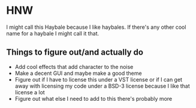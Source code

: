 # HNW

I might call this Haybale because I like haybales. If there's any other cool name for a haybale I might call it that.

## Things to figure out/and actually do
* Add cool effects that add character to the noise
* Make a decent GUI and maybe make a good theme
* Figure out if I have to license this under a VST license or if I can get away with licensing my code under a BSD-3 license because I like that license a lot
* Figure out what else I need to add to this there's probably more
